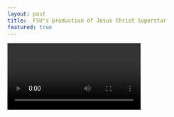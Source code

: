```yaml
---
layout: post
title:  FSU's production of Jesus Christ Superstar
featured: true
---
```


<video src="{{baseurl}}/media/superstar.mp4" controls/>
